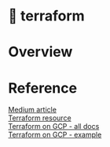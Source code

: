 # 👾 terraform

# Overview


# Reference
[Medium article](https://nakamasato.medium.com/set-up-vertex-ai-workbench-with-access-to-bigquery-and-gcs-using-terraform-3844e7cb65bb)  
[Terraform resource](https://registry.terraform.io/providers/hashicorp/google/latest/docs/resources/notebooks_instance)  
[Terraform on GCP - all docs](https://cloud.google.com/docs/terraform)  
[Terraform on GCP - example](https://cloud.google.com/docs/terraform/get-started-with-terraform)
